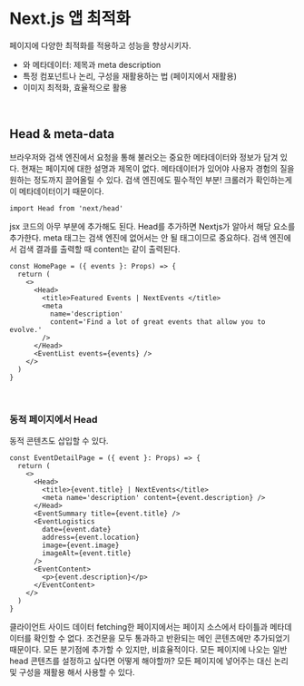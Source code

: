 # Next.js 앱 최적화

페이지에 다양한 최적화를 적용하고 성능을 향상시키자.

- <head>와 메타데이터: 제목과 meta description
- 특정 컴포넌트나 논리, 구성을 재활용하는 법 (페이지에서 재활용)
- 이미지 최적화, 효율적으로 활용

<br>

## Head & meta-data

브라우저와 검색 엔진에서 요청을 통해 불러오는 중요한 메타데이터와 정보가 담겨 있다. 현재는 페이지에 대한 설명과 제목이 없다. 메타데이터가 있어야 사용자 경험의 질을 원하는 정도까지 끌어올릴 수 있다. 검색 엔진에도 필수적인 부분! 크롤러가 확인하는게 이 메타데이터이기 때문이다.

```tsx
import Head from 'next/head'
```

jsx 코드의 아무 부분에 추가해도 된다. Head를 추가하면 Nextjs가 알아서 해당 요소를 추가한다. meta 태그는 검색 엔진에 없어서는 안 될 태그이므로 중요하다. 검색 엔진에서 검색 결과를 출력할 때 content는 같이 출력된다.

```tsx
const HomePage = ({ events }: Props) => {
  return (
    <>
      <Head>
        <title>Featured Events | NextEvents </title>
        <meta
          name='description'
          content='Find a lot of great events that allow you to evolve.'
        />
      </Head>
      <EventList events={events} />
    </>
  )
}
```

<br>

### 동적 페이지에서 Head

동적 콘텐츠도 삽입할 수 있다.

```tsx
const EventDetailPage = ({ event }: Props) => {
  return (
    <>
      <Head>
        <title>{event.title} | NextEvents</title>
        <meta name='description' content={event.description} />
      </Head>
      <EventSummary title={event.title} />
      <EventLogistics
        date={event.date}
        address={event.location}
        image={event.image}
        imageAlt={event.title}
      />
      <EventContent>
        <p>{event.description}</p>
      </EventContent>
    </>
  )
}
```

클라이언트 사이드 데이터 fetching한 페이지에서는 페이지 소스에서 타이틀과 메타데이터를 확인할 수 없다. 조건문을 모두 통과하고 반환되는 메인 콘텐츠에만 추가되었기 때문이다. 모든 분기점에 추가할 수 있지만, 비효율적이다. 모든 페이지에 나오는 일반 head 콘텐츠를 설정하고 싶다면 어떻게 해야할까? 모든 페이지에 넣어주는 대신 논리 및 구성을 재활용 해서 사용할 수 있다.
